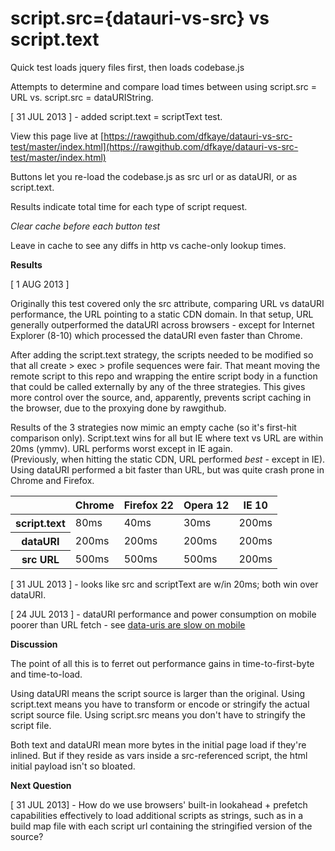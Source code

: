 script.src={datauri-vs-src} vs script.text
==========================================

Quick test loads jquery files first, then loads codebase.js 

Attempts to determine and compare load times between using script.src = URL vs. script.src = dataURIString.

[ 31 JUL 2013 ] - added script.text = scriptText test.

View this page live at 
[https://rawgithub.com/dfkaye/datauri-vs-src-test/master/index.html](https://rawgithub.com/dfkaye/datauri-vs-src-test/master/index.html)

Buttons let you re-load the codebase.js as src url or as dataURI, or as script.text.

Results indicate total time for each type of script request.

*Clear cache before each button test*

Leave in cache to see any diffs in http vs cache-only lookup times.

__Results__

[ 1 AUG 2013 ] 

Originally this test covered only the src attribute, comparing URL vs dataURI performance, the URL 
pointing to a static CDN domain.  In that setup, URL generally outperformed the dataURI across 
browsers - except for Internet Explorer (8-10) which processed the dataURI even faster than Chrome.

After adding the script.text strategy, the scripts needed to be modified so that all create > exec >
profile sequences were fair.  That meant moving the remote script to this repo and wrapping the entire 
script body in a function that could be called externally by any of the three strategies.  This gives 
more control over the source, and, apparently, prevents script caching in the browser, due to the 
proxying done by rawgithub.

Results of the 3 strategies now mimic an empty cache (so it's first-hit comparison only).  Script.text 
wins for all but IE where text vs URL are within 20ms (ymmv).  URL performs worst except in IE again.  
(Previously, when hitting the static CDN, URL performed *best* - except in IE).  Using dataURI performed 
a bit faster than URL, but was quite crash prone in Chrome and Firefox.

<table>
  <thead>
    <tr>
      <th></th>
      <th>Chrome </th>
      <th>Firefox 22</th>
      <th>Opera 12</th>
      <th>IE 10</th>
    </tr>
  </thead>
  <tbody>
    <tr>
      <th>script.text</th>
      <td>80ms</td>
      <td>40ms</td>
      <td>30ms</td>
      <td>200ms</td>      
    </tr>
    <tr>
      <th>dataURI</th>
      <td>200ms</td>
      <td>200ms</td>
      <td>200ms</td>
      <td>200ms</td>      
    </tr>    
    <tr>
      <th>src URL</th>
      <td>500ms</td>
      <td>500ms</td>
      <td>500ms</td>
      <td>200ms</td>      
    </tr>
  </tbody>
</table>


[ 31 JUL 2013 ] - looks like src and scriptText are w/in 20ms; both win over dataURI.

[ 24 JUL 2013 ] - dataURI performance and power consumption on mobile poorer than URL fetch - 
see [data-uris are slow on mobile](http://www.mobify.com/blog/data-uris-are-slow-on-mobile/)


__Discussion__

The point of all this is to ferret out performance gains in time-to-first-byte and time-to-load.

Using dataURI means the script source is larger than the original.
Using script.text means you have to transform or encode or stringify the actual script source file.
Using script.src means you don't have to stringify the script file.

Both text and dataURI mean more bytes in the initial page load if they're inlined.
But if they reside as vars inside a src-referenced script, the html initial payload isn't so bloated.

__Next Question__

[ 31 JUL 2013] - How do we use browsers' built-in lookahead + prefetch capabilities effectively to 
load additional scripts as strings, such as in a build map file with each script url containing the
stringified version of the source?


